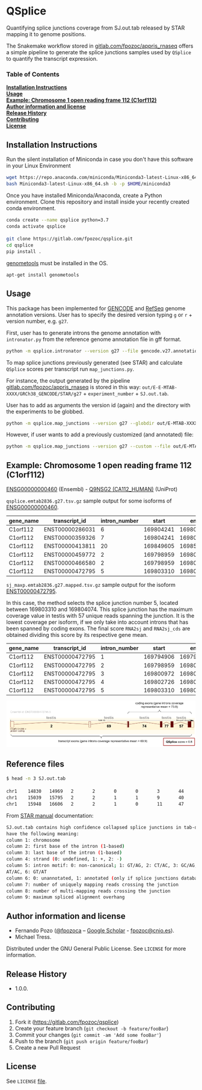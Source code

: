 # QSplice

Quantifying splice junctions coverage from SJ.out.tab released by STAR mapping it to genome positions. 

The Snakemake workflow stored in [gitlab.com/fpozoc/appris_rnaseq](https://gitlab.com/fpozoc/appris_rnaseq) offers a simple pipeline to generate the splice junctions samples used by `QSplice` to quantify the transcript expression.

### Table of Contents

**[Installation Instructions](#installation-instructions)**<br>
**[Usage](#usage)**<br>
**[Example: Chromosome 1 open reading frame 112 (C1orf112)](#example-chromosome-1-open-reading-frame-112-c1orf112)**<br>
**[Author information and license](#author-information-and-license)**<br>
**[Release History](#release-history)**<br>
**[Contributing](#contributing)**<br>
**[License](#license)**

## Installation Instructions

Run the silent installation of Miniconda in case you don't have this software in your Linux Environment

```sh
wget https://repo.anaconda.com/miniconda/Miniconda3-latest-Linux-x86_64.sh
bash Miniconda3-latest-Linux-x86_64.sh -b -p $HOME/miniconda3
```

Once you have installed Miniconda/Anaconda, create a Python environment. Clone this repository and install inside your recently created conda environment.

```sh
conda create --name qsplice python=3.7
conda activate qsplice

git clone https://gitlab.com/fpozoc/qsplice.git
cd qsplice
pip install .
```

[genometools](https://github.com/genometools/genometools) must be installed in the OS.

```sh
apt-get install genometools
```

## Usage

This package has been implemented for [GENCODE](https://www.gencodegenes.org/human/) and [RefSeq](https://ftp.ncbi.nlm.nih.gov/refseq/) genome annotation versions.
User has to specify the desired version typing `g` or `r` + version number, e.g. `g27`.

First, user has to generate introns the genome annotation with `intronator.py` from the reference genome annotation file in gff format.

```sh
python -m qsplice.intronator --version g27 --file gencode.v27.annotation.gff3.gz
```

To map splice junctions previously generated (see STAR) and calculate `QSplice` scores per transcript run `map_junctions.py`.
 
 For instance, the output generated by the pipeline [gitlab.com/fpozoc/appris_rnaseq](https://gitlab.com/fpozoc/appris_rnaseq) is stored in this way:
 `out/E-E-MTAB-XXXX/GRCh38_GENCODE/STAR/g27` + `experiment_number` + `SJ.out.tab`.

User has to add as arguments the version id (again) and the directory with the experiments to be globbed.

```sh
python -m qsplice.map_junctions --version g27 --globdir out/E-MTAB-XXXX/GRCh38_GENCODE/STAR/g27
```

However, if user wants to add a previously customized (and annotated) file:

```sh
python -m qsplice.map_junctions --version g27 --custom --file out/E-MTAB-XXXX/GRCh38_GENCODE/STAR/g27/SJ.out.tab.concat.gz
```

## Example: Chromosome 1 open reading frame 112 (C1orf112)

[ENSG00000000460](https://www.ensembl.org/Homo_sapiens/Gene/Summary?g=ENSG00000000460;r=1:169662007-169854080) (Ensembl) - [Q9NSG2 (CA112_HUMAN)](https://www.uniprot.org/uniprot/Q9NSG2) (UniProt)

`qsplice.emtab2836.g27.tsv.gz` sample output for some isoforms of [ENSG00000000460](https://www.ensembl.org/Homo_sapiens/Gene/Summary?g=ENSG00000000460;r=1:169662007-169854080). 

|gene_name|transcript_id  |intron_number|start    |end      |nexons|ncds|unique_reads|tissue       |gene_mean|gene_mean_cds|RNA2sj|RNA2sj_cds|
|---------|---------------|-------------|---------|---------|------|----|------------|-------------|---------|-------------|------|----------|
|C1orf112 |ENST00000286031|6            |169804241|169806003|24    |22  |53          |testis       |69.6     |73.8         |0.8   |0.7       |
|C1orf112 |ENST00000359326|7            |169804241|169806003|25    |22  |53          |testis       |69.6     |73.8         |0.8   |0.7       |
|C1orf112 |ENST00000413811|20           |169849605|169850264|23    |14  |62          |testis       |69.6     |73.8         |0.9   |0.8       |
|C1orf112 |ENST00000459772|2            |169798959|169802620|23    |3   |7           |fallopiantube|69.6     |73.8         |0.1   |0.1       |
|C1orf112 |ENST00000466580|2            |169798959|169802620|8     |3   |7           |fallopiantube|69.6     |73.8         |0.1   |0.1       |
|C1orf112 |ENST00000472795|5            |169803310|169804074|6     |4   |57          |testis       |69.6     |73.8         |0.8   |0.8       |

`sj_maxp.emtab2836.g27.mapped.tsv.gz` sample output for the isoform [ENST00000472795](https://www.ensembl.org/Homo_sapiens/Transcript/Summary?db=core;g=ENSG00000000460;r=1:169662007-169854080;t=ENST00000472795).

In this case, the method selects the splice junction number 5, located between 169803310 and 169804074. This splice junction has the maximum coverage value in testis with 57 unique reads spanning the junction. It is the lowest coverage per isoform, if we only take into account introns that has been spanned by coding exons. The final score `RNA2sj` and `RNA2sj_cds` are obtained dividing this score by its respective gene mean.

|gene_name|transcript_id  |intron_number|start    |end      |nexons|ncds|unique_reads|tissue|gene_mean|gene_mean_cds|RNA2sj|RNA2sj_cds|
|---------|---------------|-------------|---------|---------|------|----|------------|------|---------|-------------|------|----------|
|C1orf112 |ENST00000472795|1            |169794906|169798856|6     |4   |2           |testis|69.6     |73.8         |0.0   |0.0       |
|C1orf112 |ENST00000472795|2            |169798959|169800882|6     |4   |69          |testis|69.6     |73.8         |1.0   |0.0       |
|C1orf112 |ENST00000472795|3            |169800972|169802620|6     |4   |74          |testis|69.6     |73.8         |1.1   |1.0       |
|C1orf112 |ENST00000472795|4            |169802726|169803168|6     |4   |77          |testis|69.6     |73.8         |1.1   |1.0       |
|C1orf112 |ENST00000472795|5            |169803310|169804074|6     |4   |57          |testis|69.6     |73.8         |0.8   |0.8       |

<div align="center">
  <img src="img/qsplice_scheme.png"><br>
</div>

## Reference files

```sh
$ head -n 3 SJ.out.tab

chr1    14830   14969   2       2       0       0       3       44
chr1    15039   15795   2       2       1       1       9       40
chr1    15948   16606   2       2       1       0       11      47
```

From [STAR manual](http://labshare.cshl.edu/shares/gingeraslab/www-data/dobin/STAR/STAR.posix/doc/STARmanual.pdf) documentation:

```sh
SJ.out.tab contains high confidence collapsed splice junctions in tab-delimited format. The columns
have the following meaning:
column 1: chromosome
column 2: first base of the intron (1-based)
column 3: last base of the intron (1-based)
column 4: strand (0: undefined, 1: +, 2: -)
column 5: intron motif: 0: non-canonical; 1: GT/AG, 2: CT/AC, 3: GC/AG, 4: CT/GC, 5:
AT/AC, 6: GT/AT
column 6: 0: unannotated, 1: annotated (only if splice junctions database is used)
column 7: number of uniquely mapping reads crossing the junction
column 8: number of multi-mapping reads crossing the junction
column 9: maximum spliced alignment overhang
```

## Author information and license

- Fernando Pozo ([@fpozoca](https://twitter.com/fpozoca) – [Google Scholar](https://scholar.google.com/citations?user=3YLw4PQAAAAJ&hl=en&oi=ao) - fpozoc@cnio.es).
- Michael Tress.

Distributed under the GNU General Public License. See ``LICENSE`` for more information.

## Release History

* 1.0.0.

## Contributing

1. Fork it (<https://gitlab.com/fpozoc/qsplice>)
2. Create your feature branch (`git checkout -b feature/fooBar`)
3. Commit your changes (`git commit -am 'Add some fooBar'`)
4. Push to the branch (`git push origin feature/fooBar`)
5. Create a new Pull Request

## License

See `LICENSE` [file](LICENSE).
